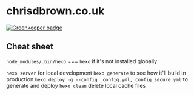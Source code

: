 # chrisdbrown.co.uk

[![Greenkeeper badge](https://badges.greenkeeper.io/ChrisDBrown/chrisdbrown.co.uk.svg)](https://greenkeeper.io/)

## Cheat sheet
`node_modules/.bin/hexo` === `hexo` if it's not installed globally

`hexo server` for local development
`hexo generate` to see how it'll build in production
`hexo deploy -g --config _config.yml,_config_secure.yml` to generate and deploy
`hexo clean` delete local cache files
